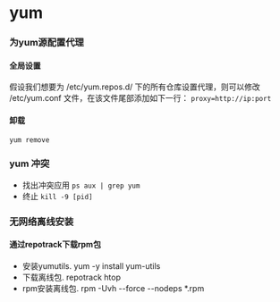 # yum

### 为yum源配置代理
#### 全局设置
假设我们想要为 /etc/yum.repos.d/ 下的所有仓库设置代理，则可以修改 /etc/yum.conf 文件，在该文件尾部添加如下一行：
`proxy=http://ip:port`


#### 卸载
`yum remove`

### yum 冲突
- 找出冲突应用 `ps aux | grep yum`
- 终止 `kill -9 [pid]`

### 无网络离线安装
#### 通过repotrack下载rpm包
- 安装yumutils. yum -y install yum-utils
- 下载离线包. repotrack htop
- rpm安装离线包. rpm -Uvh --force --nodeps *.rpm